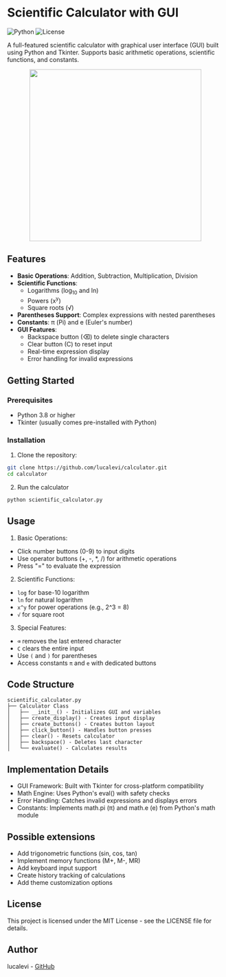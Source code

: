 # Scientific Calculator with GUI

![Python](https://img.shields.io/badge/Python-3.8%2B-blue)
![License](https://img.shields.io/badge/License-MIT-green)

A full-featured scientific calculator with graphical user interface (GUI) built using Python and Tkinter. Supports basic arithmetic operations, scientific functions, and constants.

<p align="center">
  <img src="https://github.com/user-attachments/assets/656385d0-4b8e-45fd-bc00-231129cdea21" width="400">
</p>

## Features

- **Basic Operations**: Addition, Subtraction, Multiplication, Division
- **Scientific Functions**:
  - Logarithms (log<sub>10</sub> and ln)
  - Powers (x<sup>y</sup>)
  - Square roots (√)
- **Parentheses Support**: Complex expressions with nested parentheses
- **Constants**: π (Pi) and e (Euler's number)
- **GUI Features**:
  - Backspace button (⌫) to delete single characters
  - Clear button (C) to reset input
  - Real-time expression display
  - Error handling for invalid expressions

## Getting Started

### Prerequisites
- Python 3.8 or higher
- Tkinter (usually comes pre-installed with Python)

### Installation
1. Clone the repository:
```bash
git clone https://github.com/lucalevi/calculator.git
cd calculator
```

2. Run the calculator
```bash
python scientific_calculator.py
```

## Usage
1. Basic Operations:
 - Click number buttons (0-9) to input digits
 - Use operator buttons (+, -, *, /) for arithmetic operations
 - Press "=" to evaluate the expression

2. Scientific Functions:
 - `log` for base-10 logarithm
 - `ln` for natural logarithm
 - `x^y` for power operations (e.g., 2^3 = 8)
 - `√` for square root

3. Special Features:
 - `⌫` removes the last entered character
 - `C` clears the entire input
 - Use `(` and `)` for parentheses
 - Access constants `π` and `e` with dedicated buttons

## Code Structure
```
scientific_calculator.py
├── Calculator Class
│   ├── __init__() - Initializes GUI and variables
│   ├── create_display() - Creates input display
│   ├── create_buttons() - Creates button layout
│   ├── click_button() - Handles button presses
│   ├── clear() - Resets calculator
│   ├── backspace() - Deletes last character
│   └── evaluate() - Calculates results
```

## Implementation Details
 - GUI Framework: Built with Tkinter for cross-platform compatibility
 - Math Engine: Uses Python's eval() with safety checks
 - Error Handling: Catches invalid expressions and displays errors
 - Constants: Implements math.pi (π) and math.e (e) from Python's math module

## Possible extensions
 - Add trigonometric functions (sin, cos, tan)
 - Implement memory functions (M+, M-, MR)
 - Add keyboard input support
 - Create history tracking of calculations
 - Add theme customization options

## License
This project is licensed under the MIT License - see the LICENSE file for details.

## Author
lucalevi - [GitHub](https://github.com/lucalevi)
